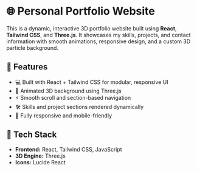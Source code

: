 # 🌐 Personal Portfolio Website

This is a dynamic, interactive 3D portfolio website built using **React**, **Tailwind CSS**, and **Three.js**. It showcases my skills, projects, and contact information with smooth animations, responsive design, and a custom 3D particle background.

## 🚀 Features

- 💻 Built with React + Tailwind CSS for modular, responsive UI
- 🌌 Animated 3D background using Three.js
- ⚡ Smooth scroll and section-based navigation
- 🛠️ Skills and project sections rendered dynamically
- 📱 Fully responsive and mobile-friendly

## 📁 Tech Stack

- **Frontend:** React, Tailwind CSS, JavaScript
- **3D Engine:** Three.js
- **Icons:** Lucide React
